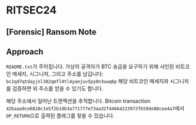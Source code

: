 # RITSEC24

## [Forensic] Ransom Note

## Approach

`README.txt`가 주어집니다.
가상의 공격자가 BTC 송금을 요구하기 위해 사인된 비트코인 메세지, 시그니처, 그리고 주소를 남깁니다: `bc1qd7qtdayjnl382qmfl4tl4yaejuv5py0n3uwq6p` 해당 비트코인 메세지와 시그니처를 검증하면 위 주소를 얻을 수 있기도 합니다.
<br />

해당 주소에서 일어난 트랜잭션을 추적합니다. Bitcoin transaction `42baaa9ce6828c1e5f2b1db3a771777e73aa32f44664223972fb59de88cea4a7`에서 `OP_RETURN`으로 출력된 플래그를 찾을 수 있습니다.
